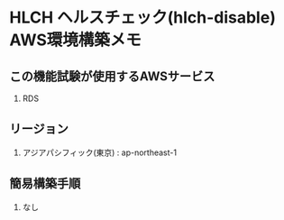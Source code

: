 
# HLCH ヘルスチェック(hlch-disable) AWS環境構築メモ

## この機能試験が使用するAWSサービス
1. RDS

## リージョン
1. アジアパシフィック(東京) : ap-northeast-1

## 簡易構築手順
1. なし
